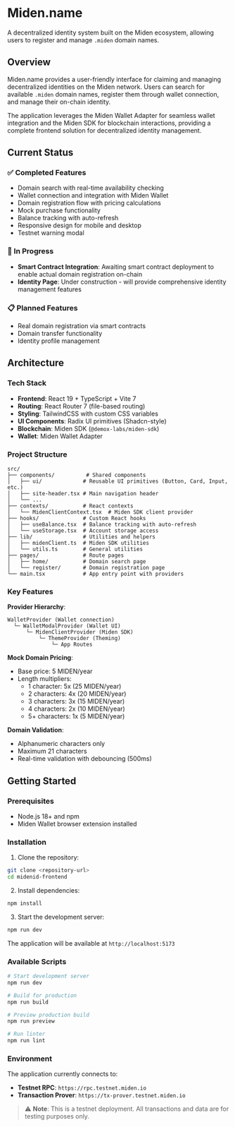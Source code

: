 # Miden.name

A decentralized identity system built on the Miden ecosystem, allowing users to register and manage `.miden` domain names.

## Overview

Miden.name provides a user-friendly interface for claiming and managing decentralized identities on the Miden network. Users can search for available `.miden` domain names, register them through wallet connection, and manage their on-chain identity.

The application leverages the Miden Wallet Adapter for seamless wallet integration and the Miden SDK for blockchain interactions, providing a complete frontend solution for decentralized identity management.

## Current Status

### ✅ Completed Features
- Domain search with real-time availability checking
- Wallet connection and integration with Miden Wallet
- Domain registration flow with pricing calculations
- Mock purchase functionality
- Balance tracking with auto-refresh
- Responsive design for mobile and desktop
- Testnet warning modal

### 🚧 In Progress
- **Smart Contract Integration**: Awaiting smart contract deployment to enable actual domain registration on-chain
- **Identity Page**: Under construction - will provide comprehensive identity management features

### 📋 Planned Features
- Real domain registration via smart contracts
- Domain transfer functionality
- Identity profile management

## Architecture

### Tech Stack
- **Frontend**: React 19 + TypeScript + Vite 7
- **Routing**: React Router 7 (file-based routing)
- **Styling**: TailwindCSS with custom CSS variables
- **UI Components**: Radix UI primitives (Shadcn-style)
- **Blockchain**: Miden SDK (`@demox-labs/miden-sdk`)
- **Wallet**: Miden Wallet Adapter

### Project Structure

```
src/
├── components/          # Shared components
│   ├── ui/             # Reusable UI primitives (Button, Card, Input, etc.)
│   ├── site-header.tsx # Main navigation header
│   └── ...
├── contexts/           # React contexts
│   └── MidenClientContext.tsx  # Miden SDK client provider
├── hooks/              # Custom React hooks
│   ├── useBalance.tsx  # Balance tracking with auto-refresh
│   └── useStorage.tsx  # Account storage access
├── lib/                # Utilities and helpers
│   ├── midenClient.ts  # Miden SDK utilities
│   └── utils.ts        # General utilities
├── pages/              # Route pages
│   ├── home/           # Domain search page
│   └── register/       # Domain registration page
└── main.tsx            # App entry point with providers
```

### Key Features

**Provider Hierarchy**:
```
WalletProvider (Wallet connection)
  └─ WalletModalProvider (Wallet UI)
      └─ MidenClientProvider (Miden SDK)
          └─ ThemeProvider (Theming)
              └─ App Routes
```

**Mock Domain Pricing**:
- Base price: 5 MIDEN/year
- Length multipliers:
  - 1 character: 5x (25 MIDEN/year)
  - 2 characters: 4x (20 MIDEN/year)
  - 3 characters: 3x (15 MIDEN/year)
  - 4 characters: 2x (10 MIDEN/year)
  - 5+ characters: 1x (5 MIDEN/year)

**Domain Validation**:
- Alphanumeric characters only
- Maximum 21 characters
- Real-time validation with debouncing (500ms)

## Getting Started

### Prerequisites

- Node.js 18+ and npm
- Miden Wallet browser extension installed

### Installation

1. Clone the repository:
```bash
git clone <repository-url>
cd midenid-frontend
```

2. Install dependencies:
```bash
npm install
```

3. Start the development server:
```bash
npm run dev
```

The application will be available at `http://localhost:5173`

### Available Scripts

```bash
# Start development server
npm run dev

# Build for production
npm run build

# Preview production build
npm run preview

# Run linter
npm run lint
```

### Environment

The application currently connects to:
- **Testnet RPC**: `https://rpc.testnet.miden.io`
- **Transaction Prover**: `https://tx-prover.testnet.miden.io`

> ⚠️ **Note**: This is a testnet deployment. All transactions and data are for testing purposes only.
